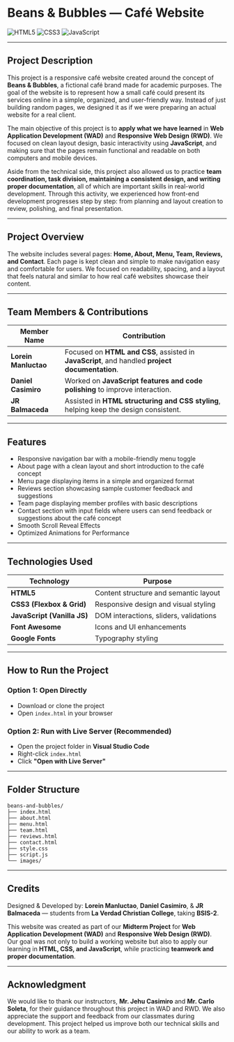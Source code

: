 # **Beans & Bubbles — Café Website**

![HTML5](https://img.shields.io/badge/HTML5-E34F26?style=flat&logo=html5&logoColor=white)
![CSS3](https://img.shields.io/badge/CSS3-1572B6?style=flat&logo=css3&logoColor=white)
![JavaScript](https://img.shields.io/badge/JavaScript-F7DF1E?style=flat&logo=javascript&logoColor=black)

---

## **Project Description**

This project is a responsive café website created around the concept of **Beans & Bubbles**, a fictional café brand made for academic purposes. The goal of the website is to represent how a small café could present its services online in a simple, organized, and user-friendly way. Instead of just building random pages, we designed it as if we were preparing an actual website for a real client.

The main objective of this project is to **apply what we have learned** in **Web Application Development (WAD)** and **Responsive Web Design (RWD)**. We focused on clean layout design, basic interactivity using **JavaScript**, and making sure that the pages remain functional and readable on both computers and mobile devices.

Aside from the technical side, this project also allowed us to practice **team coordination, task division, maintaining a consistent design, and writing proper documentation**, all of which are important skills in real-world development. Through this activity, we experienced how front-end development progresses step by step: from planning and layout creation to review, polishing, and final presentation.

---

## **Project Overview**

The website includes several pages: **Home, About, Menu, Team, Reviews, and Contact**. Each page is kept clean and simple to make navigation easy and comfortable for users. We focused on readability, spacing, and a layout that feels natural and similar to how real café websites showcase their content.

---

## **Team Members & Contributions**

| **Member Name**        | **Contribution** |
|----------------------|------------------|
| **Lorein Manluctao** | Focused on **HTML and CSS**, assisted in **JavaScript**, and handled **project documentation**. |
| **Daniel Casimiro**  | Worked on **JavaScript features and code polishing** to improve interaction. |
| **JR Balmaceda**     | Assisted in **HTML structuring and CSS styling**, helping keep the design consistent. |

---

## **Features**

- Responsive navigation bar with a mobile-friendly menu toggle  
- About page with a clean layout and short introduction to the café concept  
- Menu page displaying items in a simple and organized format  
- Reviews section showcasing sample customer feedback and suggestions  
- Team page displaying member profiles with basic descriptions  
- Contact section with input fields where users can send feedback or suggestions about the café concept  
- Smooth Scroll Reveal Effects  
- Optimized Animations for Performance  

---

## **Technologies Used**

| Technology                     | Purpose |
|-----------------------------|--------|
| **HTML5**                   | Content structure and semantic layout |
| **CSS3 (Flexbox & Grid)**   | Responsive design and visual styling |
| **JavaScript (Vanilla JS)** | DOM interactions, sliders, validations |
| **Font Awesome**            | Icons and UI enhancements |
| **Google Fonts**            | Typography styling |

---

## **How to Run the Project**

### **Option 1: Open Directly**
- Download or clone the project  
- Open `index.html` in your browser  

### **Option 2: Run with Live Server (Recommended)**
- Open the project folder in **Visual Studio Code**  
- Right-click `index.html`  
- Click **"Open with Live Server"**  

---

## **Folder Structure**

```
beans-and-bubbles/
├── index.html
├── about.html
├── menu.html
├── team.html
├── reviews.html
├── contact.html
├── style.css
├── script.js
└── images/
```

---

## **Credits**

Designed & Developed by: **Lorein Manluctao**, **Daniel Casimiro**, & **JR Balmaceda** — students from **La Verdad Christian College**, taking **BSIS-2**.

This website was created as part of our **Midterm Project** for **Web Application Development (WAD)** and **Responsive Web Design (RWD)**.  
Our goal was not only to build a working website but also to apply our learning in **HTML, CSS, and JavaScript**, while practicing **teamwork and proper documentation**.

---

## **Acknowledgment**

We would like to thank our instructors, **Mr. Jehu Casimiro** and **Mr. Carlo Soleta**, for their guidance throughout this project in WAD and RWD. We also appreciate the support and feedback from our classmates during development. This project helped us improve both our technical skills and our ability to work as a team.
